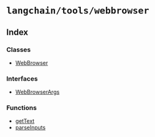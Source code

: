 `langchain/tools/webbrowser`
============================

Index[​](#index "Direct link to Index")
---------------------------------------

### Classes[​](#classes "Direct link to Classes")

*   [WebBrowser](/docs/api/tools_webbrowser/classes/WebBrowser)

### Interfaces[​](#interfaces "Direct link to Interfaces")

*   [WebBrowserArgs](/docs/api/tools_webbrowser/interfaces/WebBrowserArgs)

### Functions[​](#functions "Direct link to Functions")

*   [getText](/docs/api/tools_webbrowser/functions/getText)
*   [parseInputs](/docs/api/tools_webbrowser/functions/parseInputs)